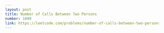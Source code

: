```yaml
---
layout: post
title: Number of Calls Between Two Persons
number: 1699
link: https://leetcode.com/problems/number-of-calls-between-two-persons
---
```

